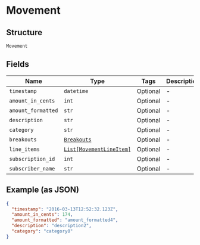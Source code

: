 
# Movement

## Structure

`Movement`

## Fields

| Name | Type | Tags | Description |
|  --- | --- | --- | --- |
| `timestamp` | `datetime` | Optional | - |
| `amount_in_cents` | `int` | Optional | - |
| `amount_formatted` | `str` | Optional | - |
| `description` | `str` | Optional | - |
| `category` | `str` | Optional | - |
| `breakouts` | [`Breakouts`](../../doc/models/breakouts.md) | Optional | - |
| `line_items` | [`List[MovementLineItem]`](../../doc/models/movement-line-item.md) | Optional | - |
| `subscription_id` | `int` | Optional | - |
| `subscriber_name` | `str` | Optional | - |

## Example (as JSON)

```json
{
  "timestamp": "2016-03-13T12:52:32.123Z",
  "amount_in_cents": 174,
  "amount_formatted": "amount_formatted4",
  "description": "description2",
  "category": "category0"
}
```

